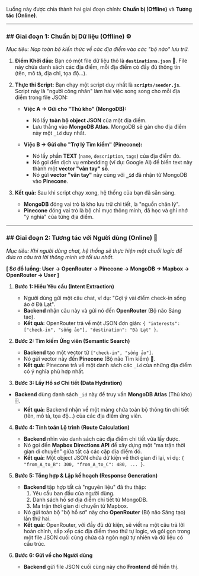 Luồng này được chia thành hai giai đoạn chính: **Chuẩn bị (Offline)** và **Tương tác (Online)**.

---
### ## Giai đoạn 1: Chuẩn bị Dữ liệu (Offline) ⚙️

*Mục tiêu: Nạp toàn bộ kiến thức về các địa điểm vào các "bộ não" lưu trữ.*

1.  **Điểm Khởi đầu:** Bạn có một file dữ liệu thô là **`destinations.json`** 📂. File này chứa danh sách các địa điểm, mỗi địa điểm có đầy đủ thông tin (tên, mô tả, địa chỉ, tọa độ...).

2.  **Thực thi Script:** Bạn chạy một script duy nhất là **`scripts/seeder.js`**. Script này là "người công nhân" làm hai việc song song cho mỗi địa điểm trong file JSON:

    * **Việc A -> Gửi cho "Thủ kho" (MongoDB):**
        * Nó lấy **toàn bộ object JSON** của một địa điểm.
        * Lưu thẳng vào **MongoDB Atlas**. MongoDB sẽ gán cho địa điểm này một `_id` duy nhất.

    * **Việc B -> Gửi cho "Trợ lý Tìm kiếm" (Pinecone):**
        * Nó lấy phần **TEXT** (`name`, `description`, `tags`) của địa điểm đó.
        * Nó gọi đến dịch vụ embedding (ví dụ: Google AI) để biến text này thành một **vector "vân tay" số**.
        * Nó gửi **vector "vân tay"** này cùng với **`_id`** đã nhận từ MongoDB vào **Pinecone**.

3.  **Kết quả:** Sau khi script chạy xong, hệ thống của bạn đã sẵn sàng.
    * **MongoDB** đóng vai trò là kho lưu trữ chi tiết, là "nguồn chân lý".
    * **Pinecone** đóng vai trò là bộ chỉ mục thông minh, đã học và ghi nhớ "ý nghĩa" của từng địa điểm.

---
### ## Giai đoạn 2: Tương tác với Người dùng (Online) 🤖

*Mục tiêu: Khi người dùng chat, hệ thống sẽ thực hiện một chuỗi logic để đưa ra câu trả lời thông minh và tối ưu nhất.*

**[ Sơ đồ luồng: User -> OpenRouter -> Pinecone -> MongoDB -> Mapbox -> OpenRouter -> User ]**

1.  **Bước 1: Hiểu Yêu cầu (Intent Extraction)**
    * Người dùng gửi một câu chat, ví dụ: "Gợi ý vài điểm check-in sống ảo ở Đà Lạt".
    * **Backend** nhận câu này và gửi nó đến **OpenRouter** (Bộ não Sáng tạo).
    * **Kết quả:** OpenRouter trả về một JSON đơn giản: `{ "interests": ["check-in", "sống ảo"], "destination": "Đà Lạt" }`.

2.  **Bước 2: Tìm kiếm Ứng viên (Semantic Search)**
    * **Backend** tạo một vector từ `["check-in", "sống ảo"]`.
    * Nó gửi vector này đến **Pinecone** (Bộ não Tìm kiếm) 🧠.
    * **Kết quả:** Pinecone trả về một danh sách các `_id` của những địa điểm có ý nghĩa phù hợp nhất.

3.  **Bước 3: Lấy Hồ sơ Chi tiết (Data Hydration)**
* **Backend** dùng danh sách `_id` này để truy vấn **MongoDB Atlas** (Thủ kho) 🗄️.
    * **Kết quả:** Backend nhận về một mảng chứa toàn bộ thông tin chi tiết (tên, mô tả, tọa độ...) của các địa điểm ứng viên.

4.  **Bước 4: Tính toán Lộ trình (Route Calculation)**
    * **Backend** nhìn vào danh sách các địa điểm chi tiết vừa lấy được.
    * Nó gọi đến **Mapbox Directions API** để xây dựng một "ma trận thời gian di chuyển" giữa tất cả các cặp địa điểm đó.
    * **Kết quả:** Một object JSON chứa dữ kiện về thời gian đi lại, ví dụ: `{ "from_A_to_B": 300, "from_A_to_C": 480, ... }`.

5.  **Bước 5: Tổng hợp & Lập kế hoạch (Response Generation)**
    * **Backend** tập hợp tất cả "nguyên liệu" đã thu thập:
        1.  Yêu cầu ban đầu của người dùng.
        2.  Danh sách hồ sơ địa điểm chi tiết từ MongoDB.
        3.  Ma trận thời gian di chuyển từ Mapbox.
    * Nó gửi toàn bộ "bộ hồ sơ" này cho **OpenRouter** (Bộ não Sáng tạo) lần thứ hai.
    * **Kết quả:** OpenRouter, với đầy đủ dữ kiện, sẽ viết ra một câu trả lời hoàn chỉnh, sắp xếp các địa điểm theo thứ tự logic, và gói gọn trong một file JSON cuối cùng chứa cả ngôn ngữ tự nhiên và dữ liệu có cấu trúc.

6.  **Bước 6: Gửi về cho Người dùng**
    * **Backend** gửi file JSON cuối cùng này cho **Frontend** để hiển thị.